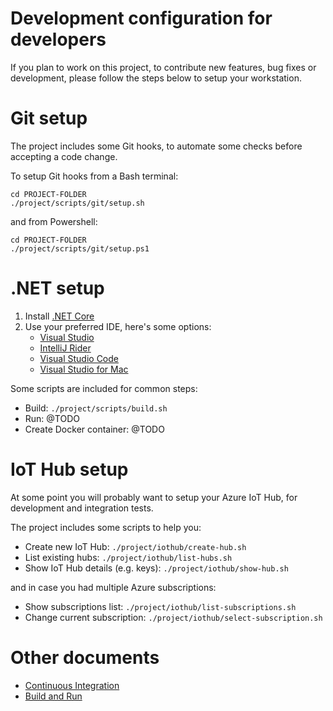 Development configuration for developers
========================================

If you plan to work on this project, to contribute new features, bug fixes or development, please
follow the steps below to setup your workstation.

Git setup
=========

The project includes some Git hooks, to automate some checks before accepting a code change.

To setup Git hooks from a Bash terminal:

```
cd PROJECT-FOLDER
./project/scripts/git/setup.sh
```

and from Powershell:

```
cd PROJECT-FOLDER
./project/scripts/git/setup.ps1
```

.NET setup
==========

1. Install [.NET Core](https://dotnet.github.io/)
2. Use your preferred IDE, here's some options:
   * [Visual Studio](https://www.visualstudio.com/)
   * [IntelliJ Rider](https://www.jetbrains.com/rider) 
   * [Visual Studio Code](https://code.visualstudio.com/)
   * [Visual Studio for Mac](https://www.visualstudio.com/vs/visual-studio-mac)
   
Some scripts are included for common steps:

* Build: `./project/scripts/build.sh`
* Run: @TODO
* Create Docker container: @TODO

IoT Hub setup
=============

At some point you will probably want to setup your Azure IoT Hub, for development and integration tests.

The project includes some scripts to help you:

* Create new IoT Hub: `./project/iothub/create-hub.sh`
* List existing hubs: `./project/iothub/list-hubs.sh`
* Show IoT Hub details (e.g. keys): `./project/iothub/show-hub.sh`

and in case you had multiple Azure subscriptions:

* Show subscriptions list: `./project/iothub/list-subscriptions.sh`
* Change current subscription: `./project/iothub/select-subscription.sh`

Other documents
===============

* [Continuous Integration](CI.md)
* [Build and Run](BUILD.md)
